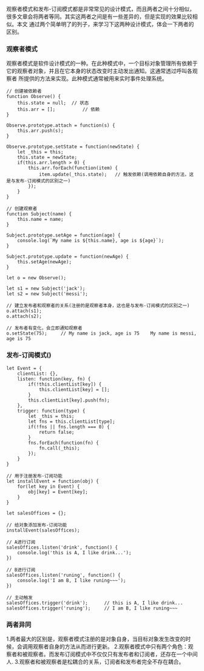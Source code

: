 观察者模式和发布-订阅模式都是非常常见的设计模式，而且两者之间十分相似，很多文章会将两者等同。其实这两者之间是有一些差异的，但是实现的效果比较相似。本文
通过两个简单明了的列子，来学习下这两种设计模式，体会一下两者的区别。

### 观察者模式
观察者模式是软件设计模式的一种。在此种模式中，一个目标对象管理所有依赖于它的观察者对象，并且在它本身的状态改变时主动发出通知。这通常透过呼叫各观察者
所提供的方法来实现。此种模式通常被用来实时事件处理系统。
```
// 创建被依赖者
function Observe() {
	this.state = null;	// 状态
	this.arr = [];			// 依赖
}

Observe.prototype.attach = function(s) {
	this.arr.push(s);
}

Observe.prototype.setState = function(newState) {
	let _this = this;
	this.state = newState;
	if(this.arr.length > 0) {
		this.arr.forEach(function(item) {
			item.update(_this.state);	// 触发依赖(调用依赖自身的方法，这是与发布-订阅模式的区别之一)
		});
	}
}

// 创建观察者
function Subject(name) {
	this.name = name;
}

Subject.prototype.setAge = function(age) {
	console.log(`My name is ${this.name}, age is ${age}`);
}

Subject.prototype.update = function(newAge) {
	this.setAge(newAge);
}

let o = new Observe();

let s1 = new Subject('jack');
let s2 = new Subject('messi');

// 建立发布者和观察者的关系(注册的是观察者本身，这也是与发布-订阅模式的区别之一)
o.attach(s1);
o.attach(s2);

// 发布者有变化，会立即通知观察者
o.setState(75);		// My name is jack, age is 75    My name is messi, age is 75
```

### 发布-订阅模式()
```
let Event = {
	clientList: {},
	listen: function(key, fn) {
		if(!this.clientList[key]) {
			this.clientList[key] = [];
		}
		this.clientList[key].push(fn);
	},
	trigger: function(type) {
		let _this = this;
		let fns = this.clientList[type];
		if(!fns || fns.length === 0) {
			return false;
		}
		fns.forEach(function(fn) {
			fn.call(_this);
		});
	}
}

// 用于注册发布-订阅功能
let installEvent = function(obj) {
	for(let key in Event) {
		obj[key] = Event[key];
	}
}

let salesOffices = {};

// 给对象添加发布-订阅功能
installEvent(salesOffices);

// A进行订阅
salesOffices.listen('drink', function() {
	console.log('this is A, I like drink...');
})

// B进行订阅
salesOffices.listen('runing', function() {
	console.log('I am B, I like runing~~~');
})

// 主动触发
salesOffices.trigger('drink');		// this is A, I like drink...
salesOffices.trigger('runing');		// I am B, I like runing~~~
```

### 两者异同
1.两者最大的区别是，观察者模式注册的是对象自身，当目标对象发生改变的时候，会调用观察者自身的方法从而进行更新。
2.观察者模式中只有两个角色：观察者和被观察者。而发布订阅模式中不仅仅只有发布者和订阅者，还存在一个中间人.
3.观察者和被观察者是松耦合的关系，订阅者和发布者完全不存在耦合。
